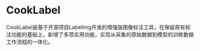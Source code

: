 # CookLabel
CookLabel是基于开源项目LabelImg开发的增强版图像标注工具，在保留原有标注功能的基础上，新增了多项实用功能，实现从采集的原始数据到模型的训练数据工作流程的一体化。
